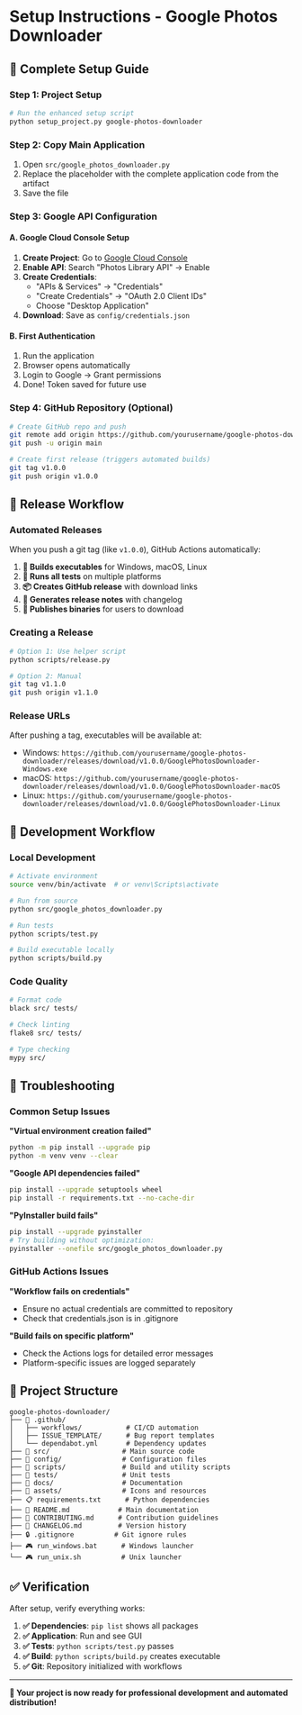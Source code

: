 # Setup Instructions - Google Photos Downloader

## 🎯 Complete Setup Guide

### Step 1: Project Setup
```bash
# Run the enhanced setup script
python setup_project.py google-photos-downloader
```

### Step 2: Copy Main Application
1. Open `src/google_photos_downloader.py`
2. Replace the placeholder with the complete application code from the artifact
3. Save the file

### Step 3: Google API Configuration

#### A. Google Cloud Console Setup
1. **Create Project**: Go to [Google Cloud Console](https://console.cloud.google.com/)
2. **Enable API**: Search "Photos Library API" → Enable
3. **Create Credentials**: 
   - "APIs & Services" → "Credentials" 
   - "Create Credentials" → "OAuth 2.0 Client IDs"
   - Choose "Desktop Application"
4. **Download**: Save as `config/credentials.json`

#### B. First Authentication
1. Run the application
2. Browser opens automatically
3. Login to Google → Grant permissions
4. Done! Token saved for future use

### Step 4: GitHub Repository (Optional)
```bash
# Create GitHub repo and push
git remote add origin https://github.com/yourusername/google-photos-downloader.git
git push -u origin main

# Create first release (triggers automated builds)
git tag v1.0.0
git push origin v1.0.0
```

## 🔄 Release Workflow

### Automated Releases
When you push a git tag (like `v1.0.0`), GitHub Actions automatically:

1. **🔨 Builds executables** for Windows, macOS, Linux
2. **🧪 Runs all tests** on multiple platforms
3. **📦 Creates GitHub release** with download links
4. **📝 Generates release notes** with changelog
5. **🚀 Publishes binaries** for users to download

### Creating a Release
```bash
# Option 1: Use helper script
python scripts/release.py

# Option 2: Manual
git tag v1.1.0
git push origin v1.1.0
```

### Release URLs
After pushing a tag, executables will be available at:
- Windows: `https://github.com/yourusername/google-photos-downloader/releases/download/v1.0.0/GooglePhotosDownloader-Windows.exe`
- macOS: `https://github.com/yourusername/google-photos-downloader/releases/download/v1.0.0/GooglePhotosDownloader-macOS`
- Linux: `https://github.com/yourusername/google-photos-downloader/releases/download/v1.0.0/GooglePhotosDownloader-Linux`

## 🧪 Development Workflow

### Local Development
```bash
# Activate environment
source venv/bin/activate  # or venv\Scripts\activate

# Run from source
python src/google_photos_downloader.py

# Run tests
python scripts/test.py

# Build executable locally
python scripts/build.py
```

### Code Quality
```bash
# Format code
black src/ tests/

# Check linting
flake8 src/ tests/

# Type checking
mypy src/
```

## 🔧 Troubleshooting

### Common Setup Issues

**"Virtual environment creation failed"**
```bash
python -m pip install --upgrade pip
python -m venv venv --clear
```

**"Google API dependencies failed"**
```bash
pip install --upgrade setuptools wheel
pip install -r requirements.txt --no-cache-dir
```

**"PyInstaller build fails"**
```bash
pip install --upgrade pyinstaller
# Try building without optimization:
pyinstaller --onefile src/google_photos_downloader.py
```

### GitHub Actions Issues

**"Workflow fails on credentials"**
- Ensure no actual credentials are committed to repository
- Check that credentials.json is in .gitignore

**"Build fails on specific platform"**
- Check the Actions logs for detailed error messages
- Platform-specific issues are logged separately

## 📁 Project Structure

```
google-photos-downloader/
├── 📂 .github/
│   ├── workflows/           # CI/CD automation
│   ├── ISSUE_TEMPLATE/      # Bug report templates
│   └── dependabot.yml       # Dependency updates
├── 📂 src/                  # Main source code
├── 📂 config/               # Configuration files
├── 📂 scripts/              # Build and utility scripts
├── 📂 tests/                # Unit tests
├── 📂 docs/                 # Documentation
├── 📂 assets/               # Icons and resources
├── 📋 requirements.txt      # Python dependencies
├── 📖 README.md            # Main documentation
├── 🤝 CONTRIBUTING.md      # Contribution guidelines
├── 📄 CHANGELOG.md         # Version history
├── 🔒 .gitignore          # Git ignore rules
├── 🎮 run_windows.bat      # Windows launcher
└── 🎮 run_unix.sh          # Unix launcher
```

## ✅ Verification

After setup, verify everything works:

1. **✅ Dependencies**: `pip list` shows all packages
2. **✅ Application**: Run and see GUI
3. **✅ Tests**: `python scripts/test.py` passes
4. **✅ Build**: `python scripts/build.py` creates executable
5. **✅ Git**: Repository initialized with workflows

---

**🎉 Your project is now ready for professional development and automated distribution!**
